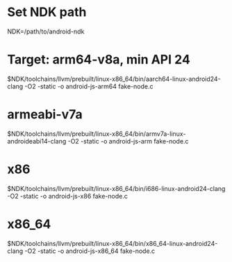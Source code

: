 # Set NDK path
NDK=/path/to/android-ndk

# Target: arm64-v8a, min API 24
$NDK/toolchains/llvm/prebuilt/linux-x86_64/bin/aarch64-linux-android24-clang -O2 -static -o android-js-arm64 fake-node.c

# armeabi-v7a
$NDK/toolchains/llvm/prebuilt/linux-x86_64/bin/armv7a-linux-androideabi14-clang -O2 -static -o android-js-arm fake-node.c

# x86
$NDK/toolchains/llvm/prebuilt/linux-x86_64/bin/i686-linux-android24-clang -O2 -static -o android-js-x86 fake-node.c

# x86_64
$NDK/toolchains/llvm/prebuilt/linux-x86_64/bin/x86_64-linux-android24-clang -O2 -static -o android-js-x86_64 fake-node.c
